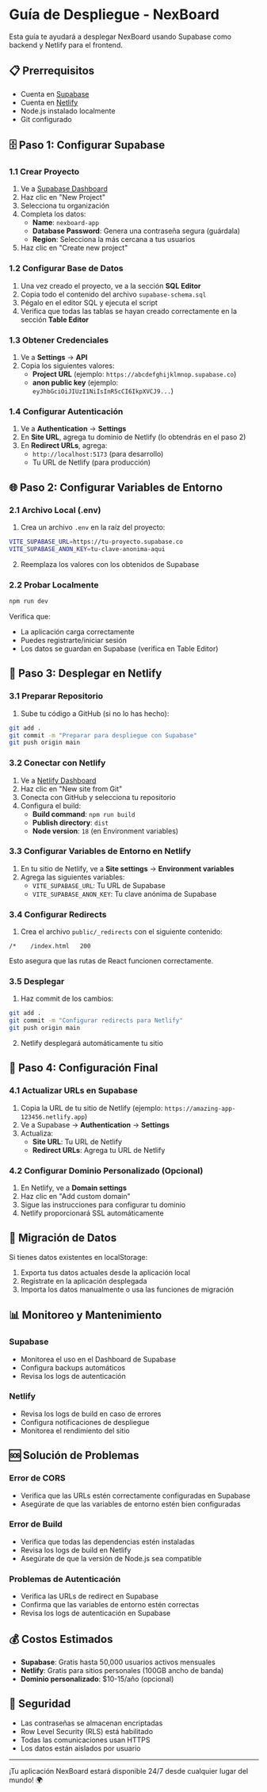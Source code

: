 # Guía de Despliegue - NexBoard

Esta guía te ayudará a desplegar NexBoard usando Supabase como backend y Netlify para el frontend.

## 📋 Prerrequisitos

- Cuenta en [Supabase](https://supabase.com)
- Cuenta en [Netlify](https://netlify.com)
- Node.js instalado localmente
- Git configurado

## 🗄️ Paso 1: Configurar Supabase

### 1.1 Crear Proyecto
1. Ve a [Supabase Dashboard](https://app.supabase.com)
2. Haz clic en "New Project"
3. Selecciona tu organización
4. Completa los datos:
   - **Name**: `nexboard-app`
   - **Database Password**: Genera una contraseña segura (guárdala)
   - **Region**: Selecciona la más cercana a tus usuarios
5. Haz clic en "Create new project"

### 1.2 Configurar Base de Datos
1. Una vez creado el proyecto, ve a la sección **SQL Editor**
2. Copia todo el contenido del archivo `supabase-schema.sql`
3. Pégalo en el editor SQL y ejecuta el script
4. Verifica que todas las tablas se hayan creado correctamente en la sección **Table Editor**

### 1.3 Obtener Credenciales
1. Ve a **Settings** → **API**
2. Copia los siguientes valores:
   - **Project URL** (ejemplo: `https://abcdefghijklmnop.supabase.co`)
   - **anon public key** (ejemplo: `eyJhbGciOiJIUzI1NiIsInR5cCI6IkpXVCJ9...`)

### 1.4 Configurar Autenticación
1. Ve a **Authentication** → **Settings**
2. En **Site URL**, agrega tu dominio de Netlify (lo obtendrás en el paso 2)
3. En **Redirect URLs**, agrega:
   - `http://localhost:5173` (para desarrollo)
   - Tu URL de Netlify (para producción)

## 🌐 Paso 2: Configurar Variables de Entorno

### 2.1 Archivo Local (.env)
1. Crea un archivo `.env` en la raíz del proyecto:
```bash
VITE_SUPABASE_URL=https://tu-proyecto.supabase.co
VITE_SUPABASE_ANON_KEY=tu-clave-anonima-aqui
```

2. Reemplaza los valores con los obtenidos de Supabase

### 2.2 Probar Localmente
```bash
npm run dev
```

Verifica que:
- La aplicación carga correctamente
- Puedes registrarte/iniciar sesión
- Los datos se guardan en Supabase (verifica en Table Editor)

## 🚀 Paso 3: Desplegar en Netlify

### 3.1 Preparar Repositorio
1. Sube tu código a GitHub (si no lo has hecho):
```bash
git add .
git commit -m "Preparar para despliegue con Supabase"
git push origin main
```

### 3.2 Conectar con Netlify
1. Ve a [Netlify Dashboard](https://app.netlify.com)
2. Haz clic en "New site from Git"
3. Conecta con GitHub y selecciona tu repositorio
4. Configura el build:
   - **Build command**: `npm run build`
   - **Publish directory**: `dist`
   - **Node version**: `18` (en Environment variables)

### 3.3 Configurar Variables de Entorno en Netlify
1. En tu sitio de Netlify, ve a **Site settings** → **Environment variables**
2. Agrega las siguientes variables:
   - `VITE_SUPABASE_URL`: Tu URL de Supabase
   - `VITE_SUPABASE_ANON_KEY`: Tu clave anónima de Supabase

### 3.4 Configurar Redirects
1. Crea el archivo `public/_redirects` con el siguiente contenido:
```
/*    /index.html   200
```

Esto asegura que las rutas de React funcionen correctamente.

### 3.5 Desplegar
1. Haz commit de los cambios:
```bash
git add .
git commit -m "Configurar redirects para Netlify"
git push origin main
```

2. Netlify desplegará automáticamente tu sitio

## 🔧 Paso 4: Configuración Final

### 4.1 Actualizar URLs en Supabase
1. Copia la URL de tu sitio de Netlify (ejemplo: `https://amazing-app-123456.netlify.app`)
2. Ve a Supabase → **Authentication** → **Settings**
3. Actualiza:
   - **Site URL**: Tu URL de Netlify
   - **Redirect URLs**: Agrega tu URL de Netlify

### 4.2 Configurar Dominio Personalizado (Opcional)
1. En Netlify, ve a **Domain settings**
2. Haz clic en "Add custom domain"
3. Sigue las instrucciones para configurar tu dominio
4. Netlify proporcionará SSL automáticamente

## 🔄 Migración de Datos

Si tienes datos existentes en localStorage:

1. Exporta tus datos actuales desde la aplicación local
2. Regístrate en la aplicación desplegada
3. Importa los datos manualmente o usa las funciones de migración

## 📊 Monitoreo y Mantenimiento

### Supabase
- Monitorea el uso en el Dashboard de Supabase
- Configura backups automáticos
- Revisa los logs de autenticación

### Netlify
- Revisa los logs de build en caso de errores
- Configura notificaciones de despliegue
- Monitorea el rendimiento del sitio

## 🆘 Solución de Problemas

### Error de CORS
- Verifica que las URLs estén correctamente configuradas en Supabase
- Asegúrate de que las variables de entorno estén bien configuradas

### Error de Build
- Verifica que todas las dependencias estén instaladas
- Revisa los logs de build en Netlify
- Asegúrate de que la versión de Node.js sea compatible

### Problemas de Autenticación
- Verifica las URLs de redirect en Supabase
- Confirma que las variables de entorno estén correctas
- Revisa los logs de autenticación en Supabase

## 💰 Costos Estimados

- **Supabase**: Gratis hasta 50,000 usuarios activos mensuales
- **Netlify**: Gratis para sitios personales (100GB ancho de banda)
- **Dominio personalizado**: $10-15/año (opcional)

## 🔐 Seguridad

- Las contraseñas se almacenan encriptadas
- Row Level Security (RLS) está habilitado
- Todas las comunicaciones usan HTTPS
- Los datos están aislados por usuario

---

¡Tu aplicación NexBoard estará disponible 24/7 desde cualquier lugar del mundo! 🌍